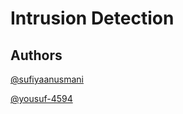 
# Intrusion Detection

## Authors

[@sufiyaanusmani](https://www.github.com/sufiyaanusmani)

[@yousuf-4594](https://github.com/yousuf-4594)




